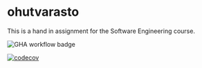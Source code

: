 # ohutvarasto

This is a hand in assignment for the Software Engineering course.

![GHA workflow badge](https://github.com/PlatinumFoxTail/ohutvarasto/workflows/CI/badge.svg)

[![codecov](https://codecov.io/gh/PlatinumFoxTail/ohutvarasto/graph/badge.svg?token=IG4V2D4G5H)](https://codecov.io/gh/PlatinumFoxTail/ohutvarasto)
